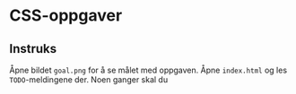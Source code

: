 # CSS-oppgaver

## Instruks
Åpne bildet `goal.png` for å se målet med oppgaven. Åpne
`index.html` og les `TODO`-meldingene der. Noen ganger skal du 